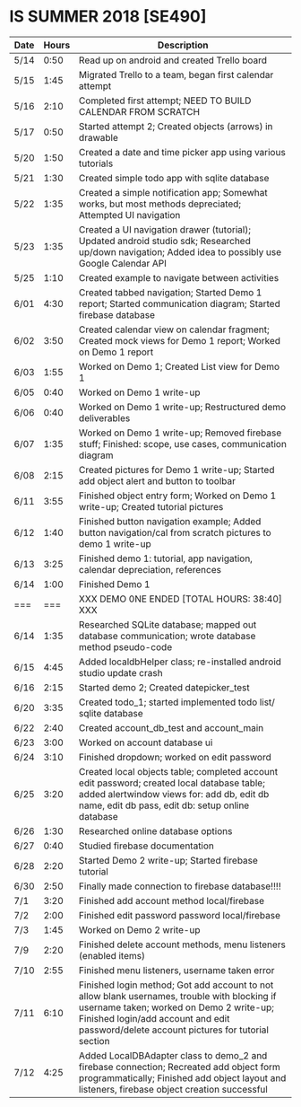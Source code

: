 # IS SUMMER 2018 [SE490]
| Date	| Hours	| Description							|
|-------|-------|---------------------------------------------------------------|
| 5/14	| 0:50	| Read up on android and created Trello board			|
| 5/15	| 1:45	| Migrated Trello to a team, began first calendar attempt	|
| 5/16	| 2:10	| Completed first attempt; NEED TO BUILD CALENDAR FROM SCRATCH	|
| 5/17	| 0:50	| Started attempt 2; Created objects (arrows) in drawable |
| 5/20	| 1:50	| Created a date and time picker app using various tutorials |
| 5/21	| 1:30	| Created simple todo app with sqlite database |
| 5/22	| 1:35	| Created a simple notification app; Somewhat works, but most methods depreciated; Attempted UI navigation |
| 5/23	| 1:35	| Created a UI navigation drawer (tutorial); Updated android studio sdk; Researched up/down navigation; Added idea to possibly use Google Calendar API |
| 5/25	| 1:10	| Created example to navigate between activities |
| 6/01	| 4:30	| Created tabbed navigation; Started Demo 1 report; Started communication diagram; Started firebase database |
| 6/02	| 3:50	| Created calendar view on calendar fragment; Created mock views for Demo 1 report; Worked on Demo 1 report|
| 6/03	| 1:55	| Worked on Demo 1; Created List view for Demo 1 |
| 6/05	| 0:40	| Worked on Demo 1 write-up |
| 6/06	| 0:40	| Worked on Demo 1 write-up; Restructured demo deliverables |
| 6/07	| 1:35	| Worked on Demo 1 write-up; Removed firebase stuff; Finished: scope, use cases, communication diagram |
| 6/08	| 2:15	| Created pictures for Demo 1 write-up; Started add object alert and button to toolbar |
| 6/11	| 3:55	| Finished object entry form; Worked on Demo 1 write-up; Created tutorial pictures |
| 6/12	| 1:40	| Finished button navigation example; Added button navigation/cal from scratch pictures to demo 1 write-up |
| 6/13	| 3:25	| Finished demo 1: tutorial, app navigation, calendar depreciation, references |
| 6/14	| 1:00	| Finished Demo 1 |
| ===	| ===	| XXX DEMO 0NE ENDED [TOTAL HOURS: 38:40] XXX |
| 6/14	| 1:35	| Researched SQLite database; mapped out database communication; wrote database method pseudo-code |
| 6/15	| 4:45	| Added localdbHelper class; re-installed android studio update crash |
| 6/16	| 2:15	| Started demo 2; Created datepicker_test |
| 6/20	| 3:35	| Created todo_1; started implemented todo list/ sqlite database |
| 6/22	| 2:40	| Created account_db_test and account_main |
| 6/23	| 3:00	| Worked on account database ui |
| 6/24	| 3:10	| Finished dropdown; worked on edit password |
| 6/25	| 3:20	| Created local objects table; completed account edit password; created local database table; added alertwindow views for: add db, edit db name, edit db pass, edit db: setup online database |
| 6/26	| 1:30	| Researched online database options |
| 6/27	| 0:40	| Studied firebase documentation |
| 6/28	| 2:20	| Started Demo 2 write-up; Started firebase tutorial |
| 6/30	| 2:50	| Finally made connection to firebase database!!!! |
| 7/1	| 3:20	| Finished add account method local/firebase |
| 7/2	| 2:00	| Finished edit password password local/firebase |
| 7/3	| 1:45	| Worked on Demo 2 write-up |
| 7/9	| 2:20	| Finished delete account methods, menu listeners (enabled items) |
| 7/10	| 2:55	| Finished menu listeners, username taken error |
| 7/11	| 6:10	| Finished login method; Got add account to not allow blank usernames, trouble with blocking if username taken; worked on Demo 2 write-up; Finished login/add account and edit password/delete account pictures for tutorial section |
| 7/12	| 4:25	| Added LocalDBAdapter class to demo_2 and firebase connection; Recreated add object form programmatically; Finished add object layout and listeners, firebase object creation successful |